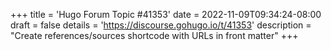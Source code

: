 +++
title = 'Hugo Forum Topic #41353'
date = 2022-11-09T09:34:24-08:00
draft = false
details = 'https://discourse.gohugo.io/t/41353'
description = "Create references/sources shortcode with URLs in front matter"
+++
